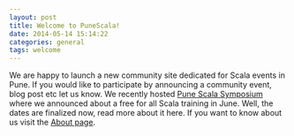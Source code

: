 ```yaml
---
layout: post
title: Welcome to PuneScala!
date: 2014-05-14 15:14:22
categories: general
tags: welcome
---
```


We are happy to launch a new community site dedicated for Scala events in Pune. If you would like to participate by announcing a community event, blog post etc let us know. We recently hosted [Pune Scala Symposium](http://info.thoughtworks.com/pune-scala-symposium-april-12-registration.html) where we announced about a free for all Scala training in June. Well, the dates are finalized now, read more about it here. If you want to know about us visit the [About page](/about).
